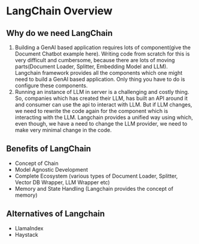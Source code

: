 # LangChain Overview



## Why do we need LangChain

1. Building a GenAI based application requires lots of component(give the Document Chatbot example here). Writing code from scratch for this is very difficult and cumbersome, because there are lots of moving parts(Document Loader, Splitter, Embedding Model and LLM). Langchain framework provides all the components which one might need to build a GenAI based application. Only thing you have to do is configure these components.
2. Running an instance of LLM in server is a challenging and costly thing. So, companies which has created their LLM, has built an API around it and consumer can use the api to interact with LLM. But if LLM changes, we need to rewrite the code again for the component which is interacting with the LLM. Langchain provides a unified way using which, even though, we have a need to change the LLM provider, we need to make very minimal change in the code.

## Benefits of LangChain

- Concept of Chain
- Model Agnostic Development
- Complete Ecosystem (various types of Document Loader, Splitter, Vector DB Wrapper, LLM Wrapper etc)
- Memory and State Handling (Langchain provides the concept of memory)

## Alternatives of Langchain

- LlamaIndex
- Haystack
